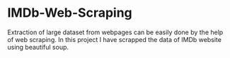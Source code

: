 # IMDb-Web-Scraping
Extraction of large dataset from webpages can be easily done by the help of web scraping. In this project I have scrapped the data of IMDb website using beautiful soup.
